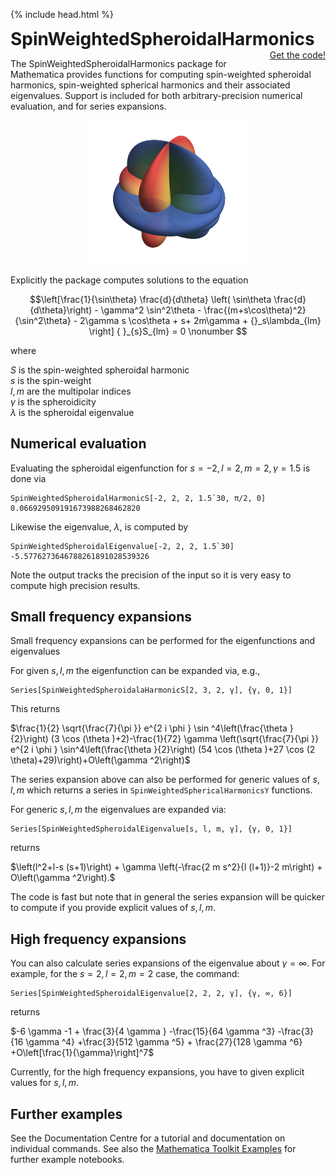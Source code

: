 {% include head.html %}

<p>
 <h1 style="display:inline">SpinWeightedSpheroidalHarmonics</h1> <span style="float:right;"><a href="{{ site.github.repository_url }}" class = "code_btn">Get the code!</a></span>
</p>

The SpinWeightedSpheroidalHarmonics package for Mathematica provides functions for computing
spin-weighted spheroidal harmonics, spin-weighted spherical harmonics and their associated eigenvalues.
Support is included for both arbitrary-precision numerical evaluation, and for series expansions.

<p align="center"><img width="50%" src="swsh.png" alt="S(s=-2, l=2, gamma=1.9)"/></p>

Explicitly the package computes solutions to the equation

$$\left[\frac{1}{\sin\theta} \frac{d}{d\theta} \left( \sin\theta \frac{d}{d\theta}\right) - \gamma^2 \sin^2\theta - \frac{(m+s\cos\theta)^2}{\sin^2\theta} - 2\gamma s \cos\theta + s+ 2m\gamma + {}_s\lambda_{lm} \right] { }_{s}S_{lm} = 0 \nonumber $$

where

$S$ is the spin-weighted spheroidal harmonic  
$s$ is the spin-weight  
$l,m$ are the multipolar indices  
$\gamma$ is the spheroidicity   
$\lambda$ is the spheroidal eigenvalue

## Numerical evaluation

Evaluating the spheroidal eigenfunction for $s=-2,l=2,m=2,\gamma=1.5$ is done via

```
SpinWeightedSpheroidalHarmonicS[-2, 2, 2, 1.5`30, π/2, 0]
0.066929509191673988268462820
```

Likewise the eigenvalue, $\lambda$, is computed by

```
SpinWeightedSpheroidalEigenvalue[-2, 2, 2, 1.5`30]
-5.5776273646788261891028539326
```

Note the output tracks the precision of the input so it is very easy to compute high precision results.

## Small frequency expansions

Small frequency expansions can be performed for the eigenfunctions and eigenvalues

For given $s,l,m$ the eigenfunction can be expanded via, e.g.,

```
Series[SpinWeightedSpheroidalaHarmonicS[2, 3, 2, γ], {γ, 0, 1}]
```

This returns

$\frac{1}{2} \sqrt{\frac{7}{\pi }} e^{2 i \phi } \sin ^4\left(\frac{\theta }{2}\right) (3 \cos (\theta )+2)-\frac{1}{72} \gamma \left(\sqrt{\frac{7}{\pi }} e^{2 i \phi } \sin^4\left(\frac{\theta }{2}\right) (54 \cos (\theta )+27 \cos (2 \theta)+29)\right)+O\left(\gamma ^2\right)$
  
The series expansion above can also be performed for generic values of $s,l,m$ which returns a series in `SpinWeightedSphericalHarmonicsY` functions.

For generic $s,l,m$ the eigenvalues are expanded via:
```
Series[SpinWeightedSpheroidalEigenvalue[s, l, m, γ], {γ, 0, 1}]
```

returns

$\left(l^2+l-s (s+1)\right) + \gamma  \left(-\frac{2 m s^2}{l (l+1)}-2 m\right) + O\left(\gamma ^2\right).$

The code is fast but note that in general the series expansion will be quicker to compute if you provide explicit values of $s,l,m$.

## High frequency expansions

You can also calculate series expansions of the eigenvalue about $\gamma = \infty$. For example, for the $s=2,l=2,m=2$ case, the command:
```
Series[SpinWeightedSpheroidalEigenvalue[2, 2, 2, γ], {γ, ∞, 6}]
```
returns  

$-6 \gamma  -1 + \frac{3}{4 \gamma } -\frac{15}{64 \gamma ^3} -\frac{3}{16 \gamma ^4} +\frac{3}{512 \gamma ^5} + \frac{27}{128 \gamma ^6} +O\left[\frac{1}{\gamma}\right]^7$

Currently, for the high frequency expansions, you have to given explicit values for $s,l,m$.

## Further examples

See the Documentation Centre for a tutorial and documentation on individual commands. See also the [Mathematica Toolkit Examples](https://github.com/BlackHolePerturbationToolkit/MathematicaToolkitExamples) for further example notebooks.
